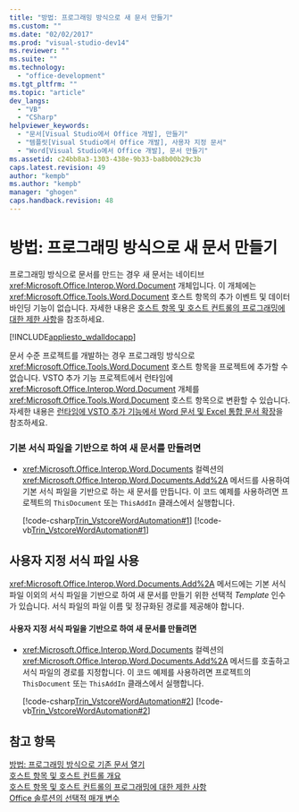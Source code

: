 ```yaml
---
title: "방법: 프로그래밍 방식으로 새 문서 만들기"
ms.custom: ""
ms.date: "02/02/2017"
ms.prod: "visual-studio-dev14"
ms.reviewer: ""
ms.suite: ""
ms.technology: 
  - "office-development"
ms.tgt_pltfrm: ""
ms.topic: "article"
dev_langs: 
  - "VB"
  - "CSharp"
helpviewer_keywords: 
  - "문서[Visual Studio에서 Office 개발], 만들기"
  - "템플릿[Visual Studio에서 Office 개발], 사용자 지정 문서"
  - "Word[Visual Studio에서 Office 개발], 문서 만들기"
ms.assetid: c24bb8a3-1303-438e-9b33-ba8b00b29c3b
caps.latest.revision: 49
author: "kempb"
ms.author: "kempb"
manager: "ghogen"
caps.handback.revision: 48
---
```

# 방법: 프로그래밍 방식으로 새 문서 만들기
  프로그래밍 방식으로 문서를 만드는 경우 새 문서는 네이티브 <xref:Microsoft.Office.Interop.Word.Document> 개체입니다.  이 개체에는 <xref:Microsoft.Office.Tools.Word.Document> 호스트 항목의 추가 이벤트 및 데이터 바인딩 기능이 없습니다.  자세한 내용은 [호스트 항목 및 호스트 컨트롤의 프로그래밍에 대한 제한 사항](../vsto/programmatic-limitations-of-host-items-and-host-controls.md)을 참조하세요.  
  
 [!INCLUDE[appliesto_wdalldocapp](../vsto/includes/appliesto-wdalldocapp-md.md)]  
  
 문서 수준 프로젝트를 개발하는 경우 프로그래밍 방식으로 <xref:Microsoft.Office.Tools.Word.Document> 호스트 항목을 프로젝트에 추가할 수 없습니다.  VSTO 추가 기능 프로젝트에서 런타임에 <xref:Microsoft.Office.Interop.Word.Document> 개체를 <xref:Microsoft.Office.Tools.Word.Document> 호스트 항목으로 변환할 수 있습니다.  자세한 내용은 [런타임에 VSTO 추가 기능에서 Word 문서 및 Excel 통합 문서 확장](../vsto/extending-word-documents-and-excel-workbooks-in-vsto-add-ins-at-run-time.md)을 참조하세요.  
  
### 기본 서식 파일을 기반으로 하여 새 문서를 만들려면  
  
-   <xref:Microsoft.Office.Interop.Word.Documents> 컬렉션의 <xref:Microsoft.Office.Interop.Word.Documents.Add%2A> 메서드를 사용하여 기본 서식 파일을 기반으로 하는 새 문서를 만듭니다.  이 코드 예제를 사용하려면 프로젝트의 `ThisDocument` 또는 `ThisAddIn` 클래스에서 실행합니다.  
  
     [!code-csharp[Trin_VstcoreWordAutomation#1](../snippets/csharp/VS_Snippets_OfficeSP/Trin_VstcoreWordAutomation/CS/ThisDocument.cs#1)]
     [!code-vb[Trin_VstcoreWordAutomation#1](../snippets/visualbasic/VS_Snippets_OfficeSP/Trin_VstcoreWordAutomation/VB/ThisDocument.vb#1)]  
  
## 사용자 지정 서식 파일 사용  
 <xref:Microsoft.Office.Interop.Word.Documents.Add%2A> 메서드에는 기본 서식 파일 이외의 서식 파일을 기반으로 하여 새 문서를 만들기 위한 선택적 *Template* 인수가 있습니다.  서식 파일의 파일 이름 및 정규화된 경로를 제공해야 합니다.  
  
#### 사용자 지정 서식 파일을 기반으로 하여 새 문서를 만들려면  
  
-   <xref:Microsoft.Office.Interop.Word.Documents> 컬렉션의 <xref:Microsoft.Office.Interop.Word.Documents.Add%2A> 메서드를 호출하고 서식 파일의 경로를 지정합니다.  이 코드 예제를 사용하려면 프로젝트의 `ThisDocument` 또는 `ThisAddIn` 클래스에서 실행합니다.  
  
     [!code-csharp[Trin_VstcoreWordAutomation#2](../snippets/csharp/VS_Snippets_OfficeSP/Trin_VstcoreWordAutomation/CS/ThisDocument.cs#2)]
     [!code-vb[Trin_VstcoreWordAutomation#2](../snippets/visualbasic/VS_Snippets_OfficeSP/Trin_VstcoreWordAutomation/VB/ThisDocument.vb#2)]  
  
## 참고 항목  
 [방법: 프로그래밍 방식으로 기존 문서 열기](../vsto/how-to-programmatically-open-existing-documents.md)   
 [호스트 항목 및 호스트 컨트롤 개요](../vsto/host-items-and-host-controls-overview.md)   
 [호스트 항목 및 호스트 컨트롤의 프로그래밍에 대한 제한 사항](../vsto/programmatic-limitations-of-host-items-and-host-controls.md)   
 [Office 솔루션의 선택적 매개 변수](../vsto/optional-parameters-in-office-solutions.md)  
  
  